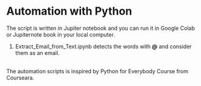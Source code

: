 # Automation with Python
The script is written in Jupiter notebook and you can run it in Google Colab or Jupiternote book in your local computer.
<br />
1. Extract_Email_from_Text.ipynb detects the words with **@** and consider them as an email.
<br />
The automation scripts is inspired by Python for Everybody Course from Courseara.
